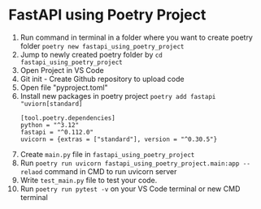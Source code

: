 # FastAPI using Poetry Project

1. Run command in terminal in a folder where you want to create poetry folder `poetry new fastapi_using_poetry_project`
2. Jump to newly created poetry folder by `cd fastapi_using_poetry_project`
3. Open Project in VS Code
4. Git init - Create Github repository to upload code
5. Open file "pyproject.toml"
6. Install new packages in poetry project
    `poetry add fastapi "uviorn[standard]`
    ```
    [tool.poetry.dependencies]
    python = "^3.12"
    fastapi = "^0.112.0"
    uvicorn = {extras = ["standard"], version = "^0.30.5"}
    ```
7. Create `main.py` file in `fastapi_using_poetry_project`
8. Run `poetry run uvicorn fastapi_using_poetry_project.main:app --relaod` command in CMD to run uvicorn server
9. Write `test_main.py` file to test your code.
10. Run `poetry run pytest -v` on your VS Code terminal or new CMD terminal
